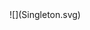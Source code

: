 <div hidden>
```
@startuml Singleton
skinparam style strictuml
client -> Singleton : get_instance()
@enduml
```
 </div> 
![](Singleton.svg)
